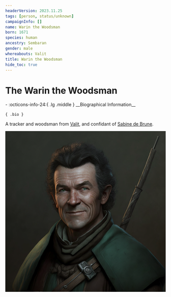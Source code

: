 ```yaml
---
headerVersion: 2023.11.25
tags: [person, status/unknown]
campaignInfo: []
name: Warin the Woodsman
born: 1671
species: human
ancestry: Sembaran
gender: male
whereabouts: Valit
title: Warin the Woodsman
hide_toc: true
---
```

# The Warin the Woodsman
<div class="grid cards ext-narrow-margin ext-one-column" markdown>
- :octicons-info-24:{ .lg .middle } __Biographical Information__

    { .bio }

</div>


A tracker and woodsman from [Valit](<../../gazetteer/greater-sembara/sembara/barony-of-aveil/cleenseau-region/valit.md>), and confidant of [Sabine de Brune](<./sabine-de-brune.md>).

![Warin The Woodsman](../../assets/warin-the-woodsman.png)